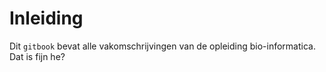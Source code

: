 # Inleiding

Dit `gitbook` bevat alle vakomschrijvingen van de opleiding bio-informatica.
Dat is fijn he?

